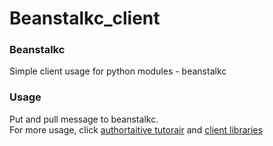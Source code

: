 # Beanstalkc_client  
### Beanstalkc  
 Simple client usage for python modules - beanstalkc
### Usage
Put and pull message to beanstalkc.  
For more usage,  click [authortaitive tutorair](https://github.com/earl/beanstalkc/blob/master/TUTORIAL.mkd) and [client libraries](https://github.com/kr/beanstalkd/wiki/client-libraries)
